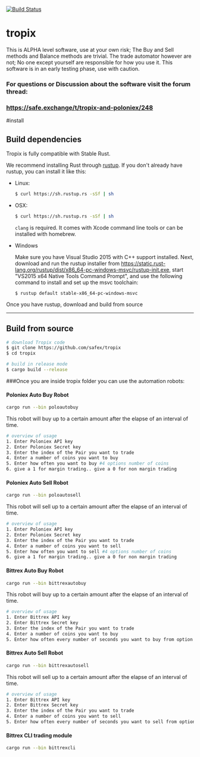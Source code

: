 [![Build Status](https://travis-ci.org/safex/tropix.png?branch=master)](https://travis-ci.org/safex/tropix)

# tropix
This is ALPHA level software, use at your own risk; The Buy and Sell methods and Balance methods are trivial.
The trade automator however are not; No one except yourself are responsible for how you use it. This software is in an early testing phase, use with caution.

### For questions or Discussion about the software visit the forum thread:
### https://safe.exchange/t/tropix-and-poloniex/248

#install

## Build dependencies

Tropix is fully compatible with Stable Rust.

We recommend installing Rust through [rustup](https://www.rustup.rs/). If you don't already have rustup, you can install it like this:

- Linux:
	```bash
	$ curl https://sh.rustup.rs -sSf | sh
	```

- OSX:
	```bash
	$ curl https://sh.rustup.rs -sSf | sh
	```

	`clang` is required. It comes with Xcode command line tools or can be installed with homebrew.

- Windows

    Make sure you have Visual Studio 2015 with C++ support installed. Next, download and run the rustup installer from
	https://static.rust-lang.org/rustup/dist/x86_64-pc-windows-msvc/rustup-init.exe, start "VS2015 x64 Native Tools Command Prompt", and use the following command to install and set up the msvc toolchain:
    ```
	$ rustup default stable-x86_64-pc-windows-msvc
    ```

Once you have rustup, download and build from source

----


## Build from source

```bash
# download Tropix code
$ git clone https://github.com/safex/tropix
$ cd tropix

# build in release mode
$ cargo build --release
```

###Once you are inside tropix folder you can use the automation robots:

#### Poloniex Auto Buy Robot

```bash
cargo run --bin poloautobuy
```

This robot will buy up to a certain amount after the elapse of an interval of time.

```bash
# overview of usage
1. Enter Poloniex API key
2. Enter Poloniex Secret key
3. Enter the index of the Pair you want to trade
4. Enter a number of coins you want to buy
5. Enter how often you want to buy #4 options number of coins
6. give a 1 for margin trading.. give a 0 for non margin trading
```

#### Poloniex Auto Sell Robot

```bash
cargo run --bin poloautosell
```

This robot will sell up to a certain amount after the elapse of an interval of time.

```bash
# overview of usage
1. Enter Poloniex API key
2. Enter Poloniex Secret key
3. Enter the index of the Pair you want to trade
4. Enter a number of coins you want to sell
5. Enter how often you want to sell #4 options number of coins
6. give a 1 for margin trading.. give a 0 for non margin trading
```

#### Bittrex Auto Buy Robot

```bash
cargo run --bin bittrexautobuy
```
This robot will buy up to a certain amount after the elapse of an interval of time.

```bash
# overview of usage
1. Enter Bittrex API key
2. Enter Bittrex Secret key
3. Enter the index of the Pair you want to trade
4. Enter a number of coins you want to buy
5. Enter how often every number of seconds you want to buy from option 4s number of coins
```

#### Bittrex Auto Sell Robot

```bash
cargo run --bin bittrexautosell
```
This robot will sell up to a certain amount after the elapse of an interval of time.

```bash
# overview of usage
1. Enter Bittrex API key
2. Enter Bittrex Secret key
3. Enter the index of the Pair you want to trade
4. Enter a number of coins you want to sell
5. Enter how often every number of seconds you want to sell from option 4s number of coins
```


#### Bittrex CLI trading module

```bash
cargo run --bin bittrexcli
```